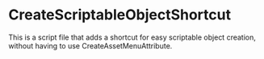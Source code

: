 # CreateScriptableObjectShortcut
This is a script file that adds a shortcut for easy scriptable object creation, without having to use CreateAssetMenuAttribute.
